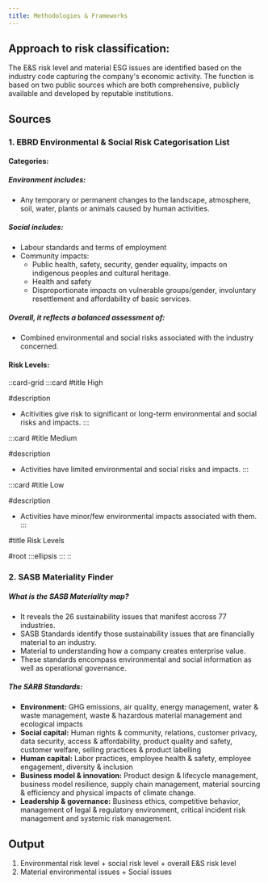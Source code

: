 ```yaml
---
title: Methodologies & Frameworks
---
```


## Approach to risk classification:

The E\&S risk level and material ESG issues are identified based on the industry code capturing the company's economic activity. The function is based on two public sources which are both comprehensive, publicly available and developed by reputable institutions.

## Sources

### 1. EBRD Environmental & Social Risk Categorisation List

#### Categories:

##### Environment includes:

- Any temporary or permanent changes to the landscape, atmosphere, soil, water, plants or animals caused by human activities.

##### Social includes:

- Labour standards and terms of employment
- Community impacts:
  - Public health, safety, security, gender equality, impacts on indigenous peoples and cultural heritage.
  - Health and safety
  - Disproportionate impacts on vulnerable groups/gender, involuntary resettlement and affordability of basic services.

##### Overall, it reflects a balanced assessment of:

- Combined environmental and social risks associated with the industry concerned.

#### Risk Levels:

::card-grid
  :::card
  #title
  High
  
  #description
  - Acitivities give risk to significant or long-term environmental and social risks and impacts.
  :::

  :::card
  #title
  Medium
  
  #description
  - Activities have limited environmental and social risks and impacts.
  :::

  :::card
  #title
  Low
  
  #description
  - Activities have minor/few environmental impacts associated with them.
  :::

#title
Risk Levels

#root
  :::ellipsis
  :::
::

### 2. SASB Materiality Finder

##### What is the SASB Materiality map?

- It reveals the 26 sustainability issues that manifest accross 77 industries.
- SASB Standards identify those sustainability issues that are financially material to an industry.
- Material to understanding how a company creates enterprise value.
- These standards encompass environmental and social information as well as operational governance.

##### The SARB Standards:

- **Environment:** GHG emissions, air quality, energy management, water & waste management, waste & hazardous material management and ecological impacts
- **Social capital:** Human rights & community, relations, customer privacy, data security, access & affordability, product quality and safety, customer welfare, selling practices & product labelling
- **Human capital:** Labor practices, employee health & safety, employee engagement, diversity & inclusion
- **Business model & innovation:** Product design & lifecycle management, business model resilience, supply chain management, material sourcing & efficiency and physical impacts of climate change.
- **Leadership & governance:** Business ethics, competitive behavior, management of legal & regulatory environment, critical incident risk management and systemic risk management.

## Output

1. Environmental risk level + social risk level + overall E\&S risk level
2. Material environmental issues + Social issues
